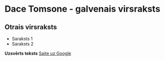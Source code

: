 # Dace Tomsone - galvenais virsraksts
## Otrais virsraksts
- Saraksts 1
- Saraksts 2

**Uzsvērts teksts**
[Saite uz Google](https://www.google.com)
